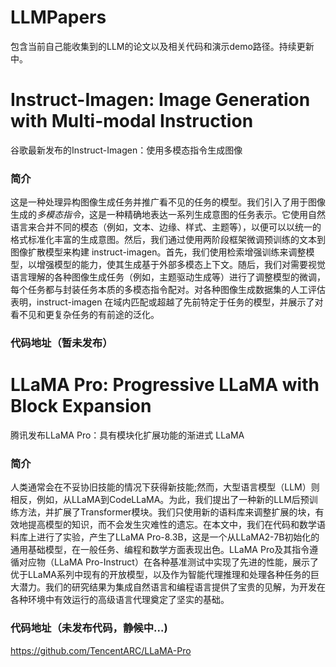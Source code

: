 # LLMPapers
包含当前自己能收集到的LLM的论文以及相关代码和演示demo路径。持续更新中。
# Instruct-Imagen: Image Generation with Multi-modal Instruction
谷歌最新发布的Instruct-Imagen：使用多模态指令生成图像
### 简介
这是一种处理异构图像生成任务并推广看不见的任务的模型。我们引入了用于图像生成的*多模态指令*，这是一种精确地表达一系列生成意图的任务表示。它使用自然语言来合并不同的模态（例如，文本、边缘、样式、主题等），以便可以以统一的格式标准化丰富的生成意图。然后，我们通过使用两阶段框架微调预训练的文本到图像扩散模型来构建 instruct-imagen。首先，我们使用检索增强训练来调整模型，以增强模型的能力，使其生成基于外部多模态上下文。随后，我们对需要视觉语言理解的各种图像生成任务（例如，主题驱动生成等）进行了调整模型的微调，每个任务都与封装任务本质的多模态指令配对。对各种图像生成数据集的人工评估表明，instruct-imagen 在域内匹配或超越了先前特定于任务的模型，并展示了对看不见和更复杂任务的有前途的泛化。
### 代码地址（暂未发布）

# LLaMA Pro: Progressive LLaMA with Block Expansion
腾讯发布LLaMA Pro：具有模块化扩展功能的渐进式 LLaMA
### 简介
人类通常会在不妥协旧技能的情况下获得新技能;然而，大型语言模型（LLM）则相反，例如，从LLaMA到CodeLLaMA。为此，我们提出了一种新的LLM后预训练方法，并扩展了Transformer模块。我们只使用新的语料库来调整扩展的块，有效地提高模型的知识，而不会发生灾难性的遗忘。在本文中，我们在代码和数学语料库上进行了实验，产生了LLaMA Pro-8.3B，这是一个从LLaMA2-7B初始化的通用基础模型，在一般任务、编程和数学方面表现出色。LLaMA Pro及其指令遵循对应物（LLaMA Pro-Instruct）在各种基准测试中实现了先进的性能，展示了优于LLaMA系列中现有的开放模型，以及作为智能代理推理和处理各种任务的巨大潜力。我们的研究结果为集成自然语言和编程语言提供了宝贵的见解，为开发在各种环境中有效运行的高级语言代理奠定了坚实的基础。
### 代码地址（未发布代码，静候中...)
https://github.com/TencentARC/LLaMA-Pro
